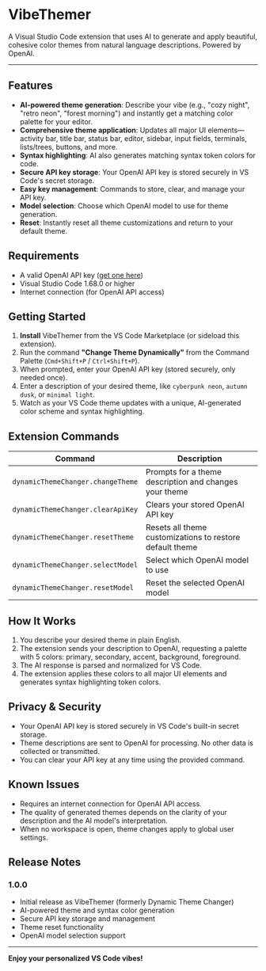 # VibeThemer

A Visual Studio Code extension that uses AI to generate and apply beautiful, cohesive color themes from natural language descriptions. Powered by OpenAI.

---

## Features

- **AI-powered theme generation**: Describe your vibe (e.g., "cozy night", "retro neon", "forest morning") and instantly get a matching color palette for your editor.
- **Comprehensive theme application**: Updates all major UI elements—activity bar, title bar, status bar, editor, sidebar, input fields, terminals, lists/trees, buttons, and more.
- **Syntax highlighting**: AI also generates matching syntax token colors for code.
- **Secure API key storage**: Your OpenAI API key is stored securely in VS Code's secret storage.
- **Easy key management**: Commands to store, clear, and manage your API key.
- **Model selection**: Choose which OpenAI model to use for theme generation.
- **Reset**: Instantly reset all theme customizations and return to your default theme.

## Requirements

- A valid OpenAI API key ([get one here](https://platform.openai.com/))
- Visual Studio Code 1.68.0 or higher
- Internet connection (for OpenAI API access)

## Getting Started

1. **Install** VibeThemer from the VS Code Marketplace (or sideload this extension).
2. Run the command **"Change Theme Dynamically"** from the Command Palette (`Cmd+Shift+P` / `Ctrl+Shift+P`).
3. When prompted, enter your OpenAI API key (stored securely, only needed once).
4. Enter a description of your desired theme, like `cyberpunk neon`, `autumn dusk`, or `minimal light`.
5. Watch as your VS Code theme updates with a unique, AI-generated color scheme and syntax highlighting.

## Extension Commands

| Command                           | Description                                              |
| --------------------------------- | -------------------------------------------------------- |
| `dynamicThemeChanger.changeTheme` | Prompts for a theme description and changes your theme   |
| `dynamicThemeChanger.clearApiKey` | Clears your stored OpenAI API key                        |
| `dynamicThemeChanger.resetTheme`  | Resets all theme customizations to restore default theme |
| `dynamicThemeChanger.selectModel` | Select which OpenAI model to use                         |
| `dynamicThemeChanger.resetModel`  | Reset the selected OpenAI model                          |

## How It Works

1. You describe your desired theme in plain English.
2. The extension sends your description to OpenAI, requesting a palette with 5 colors: primary, secondary, accent, background, foreground.
3. The AI response is parsed and normalized for VS Code.
4. The extension applies these colors to all major UI elements and generates syntax highlighting token colors.

## Privacy & Security

- Your OpenAI API key is stored securely in VS Code's built-in secret storage.
- Theme descriptions are sent to OpenAI for processing. No other data is collected or transmitted.
- You can clear your API key at any time using the provided command.

## Known Issues

- Requires an internet connection for OpenAI API access.
- The quality of generated themes depends on the clarity of your description and the AI model's interpretation.
- When no workspace is open, theme changes apply to global user settings.

## Release Notes

### 1.0.0
- Initial release as VibeThemer (formerly Dynamic Theme Changer)
- AI-powered theme and syntax color generation
- Secure API key storage and management
- Theme reset functionality
- OpenAI model selection support

---

**Enjoy your personalized VS Code vibes!**
